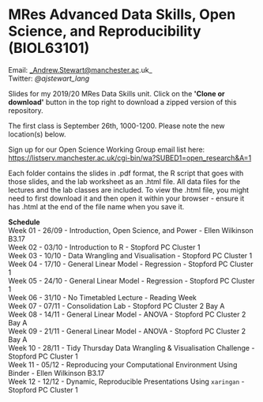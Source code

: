 # MRes Advanced Data Skills, Open Science, and Reproducibility (BIOL63101)
 
Email: _Andrew.Stewart@manchester.ac.uk_ <br>
Twitter: _@ajstewart_lang_ <br>

Slides for my 2019/20 MRes Data Skills unit.  Click on the __'Clone or download'__ button in the top right to download a zipped version of this repository.

The first class is September 26th, 1000-1200. Please note the new location(s) below.

Sign up for our Open Science Working Group email list here: https://listserv.manchester.ac.uk/cgi-bin/wa?SUBED1=open_research&A=1

Each folder contains the slides in .pdf format, the R script that goes with those slides, and the lab worksheet as an .html file.  All data files for the lectures and the lab classes are included.  To view the .html file, you might need to first download it and then open it within your browser - ensure it has .html at the end of the file name when you save it. 

__Schedule__<br>
Week 01 - 26/09 - Introduction, Open Science, and Power - Ellen Wilkinson B3.17<br>
Week 02 - 03/10 - Introduction to R  - Stopford PC Cluster 1<br>
Week 03 - 10/10 - Data Wrangling and Visualisation - Stopford PC Cluster 1<br>
Week 04 - 17/10 - General Linear Model - Regression - Stopford PC Cluster 1<br>
Week 05 - 24/10 - General Linear Model - Regression - Stopford PC Cluster 1<br>
Week 06 - 31/10 - No Timetabled Lecture - Reading Week <br>
Week 07 - 07/11 - Consolidation Lab - Stopford PC Cluster 2 Bay A<br>
Week 08 - 14/11 - General Linear Model - ANOVA -  Stopford PC Cluster 2 Bay A<br>
Week 09 - 21/11 - General Linear Model - ANOVA  - Stopford PC Cluster 2 Bay A<br>
Week 10 - 28/11 - Tidy Thursday Data Wrangling & Visualisation Challenge - Stopford PC Cluster 1<br>
Week 11 - 05/12 - Reproducing your Computational Environment Using Binder - Ellen Wilkinson B3.17<br>
Week 12 - 12/12 - Dynamic, Reproducible Presentations Using `xaringan` - Stopford PC Cluster 1<br>
